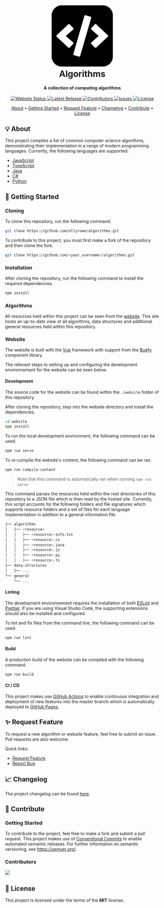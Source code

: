 <h1 align="center">
  <br>
  <a href="https://ollyrowe.github.io/algorithms/"><img src="https://raw.githubusercontent.com/ollyrowe/algorithms/master/website/public/android-chrome-192x192.png" alt="Algorithms" width="200"></a>
  <br>
  Algorithms
  <br>
</h1>

<h4 align="center">A collection of computing algorithms</h4>

<p align="center">
  <a href="https://ollyrowe.github.io/algorithms/">
    <img
      src="https://img.shields.io/website?down_color=%23F50057&down_message=offline&up_color=%2300BFA6&up_message=online&url=https%3A%2F%2Follyrowe.github.io%2Falgorithms%2F"
      alt="Website Status"
    />
  </a>
  <a href="https://github.com/ollyrowe/algorithms/releases">
    <img
      src="https://img.shields.io/github/v/release/ollyrowe/algorithms?color=%2300B0FF"
      alt="Latest Release"
    />
  </a>
    <a href="https://github.com/ollyrowe/algorithms/graphs/contributors">
    <img
      src="https://img.shields.io/github/contributors/ollyrowe/algorithms?color=%2300BFA6"
      alt="Contributors"
    />
  </a>
  <a href="https://github.com/ollyrowe/algorithms/issues">
    <img
      src="https://img.shields.io/github/issues/ollyrowe/algorithms?color=%23F9D726"
      alt="Issues"/>
  </a>
  <a href="https://img.shields.io/github/license/ollyrowe/algorithms.svg">
    <img
      src="https://img.shields.io/github/license/ollyrowe/algorithms.svg"
      alt="License"/>
  </a>
</p>

<p align="center">
  <a href="#-about">About</a> •
  <a href="#-getting-started">Getting Started</a> •
  <a href="#-request-feature">Request Feature</a> •
  <a href="#-changelog">Changelog</a> •
  <a href="#-contribute">Contribute</a> •
  <a href="#-license">License</a>
</p>

## 💡 About

This project compiles a list of common computer science algorithms, demonstrating their implementation in a range of modern programming languages. Currently, the following languages are supported:

- [JavaScript](https://developer.mozilla.org/en-US/docs/Web/JavaScript)
- [TypeScript](https://www.typescriptlang.org/)
- [Java](https://www.java.com/en/)
- [C#](https://docs.microsoft.com/en-us/dotnet/csharp/)
- [Python](https://www.python.org/)

## 🚀 Getting Started

### Cloning

To clone this repository, run the following command.

```bash
git clone https://github.com/ollyrowe/algorithms.git
```

To contribute to this project, you must first make a fork of the repository and then clone the fork.

```bash
git clone https://github.com/<your_username>/algorithms.git
```

### Installation

After cloning the repository, run the following command to install the required dependencies.

```bash
npm install
```

### Algorithms

All resources held within this project can be seen from the [website](https://ollyrowe.github.io/algorithms/). This site hosts an up-to-date view of all algorithms, data structures and additional general resources held within this repository.

### Website

The website is built with the [Vue](https://vuejs.org/) framework with support from the [Buefy](https://buefy.org/) component library.

The relevant steps to setting up and configuring the development environnement for the website can be seen below.

#### Development

The source code for the website can be found within the `./website` folder of this repository.

After cloning the repository, step into the website directory and install the dependencies.

```bash
cd website
npm install
```

To run the local development environment, the following command can be used.

```bash
npm run serve
```

To re-compile the website's content, the following command can be ran.

```bash
npm run compile-content
```

> Note that this command is automatically ran when running `npm run serve`

This command parses the resources held within the root directories of this repository to a JSON file which is then read by the hosted site. Currently, this script accounts for the following folders and file signatures which supports resource folders and a set of files for each language implementation in addition to a general information file.

```bash
├── algorithms
│   ├── <resource>
│   │   ├── <resource>-info.txt
│   │   ├── <resource>.cs
│   │   ├── <resource>.java
│   │   ├── <resource>.js
│   │   ├── <resource>.py
│   │   ├── <resource>.ts
├── data-structures
│   ├── ...
└── general
    └── ...
```

#### Linting

The development environnement requires the installation of both [ESLint](https://eslint.org/) and [Prettier](https://prettier.io/). If you are using Visual Studio Code, the supporting extensions should also be installed and configured.

To lint and fix files from the command line, the following command can be used.

```bash
npm run lint
```

#### Build

A production build of the website can be compiled with the following command.

```bash
npm run build
```

#### CI / CD

This project makes use [GitHub Actions](https://github.com/features/actions) to enable continuous integration and deployment of new features into the master branch which is automatically deployed to [GitHub Pages](https://pages.github.com/).

## ✨ Request Feature

To request a new algorithm or website feature, feel free to submit an issue. Pull requests are also welcome.

Quick links:

- [Request Feature](https://github.com/ollyrowe/algorithms/issues/new?labels=enhancement)
- [Report Bug](https://github.com/ollyrowe/algorithms/issues/new?labels=bug)

## 📈 Changelog

The project changelog can be found [here](https://github.com/ollyrowe/algorithms/blob/master/CHANGELOG.md).

## 💬 Contribute

### Getting Started

To contribute to the project, feel free to make a fork and submit a pull request. This project makes use of [Conventional Commits](https://www.conventionalcommits.org/en/v1.0.0/) to enable automated semantic releases. For further information on semantic versioning, see https://semver.org/.

### Contributors

<a href = "https://github.com/ollyrowe/algorithms/graphs/contributors">
  <img src = "https://contrib.rocks/image?repo=ollyrowe/algorithms"/>
</a>

## 🧾 License

This project is licensed under the terms of the **MIT** license.
